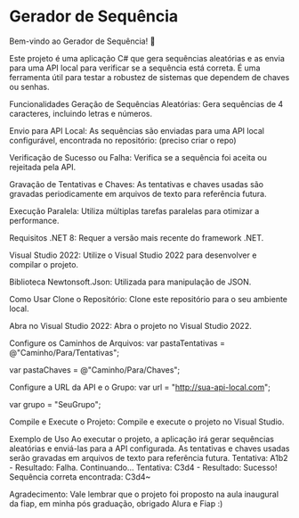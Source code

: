# Gerador de Sequência
Bem-vindo ao Gerador de Sequência! 🎉

Este projeto é uma aplicação C# que gera sequências aleatórias e as envia para uma API local para verificar se a sequência está correta. É uma ferramenta útil para testar a robustez de sistemas que dependem de chaves ou senhas.

Funcionalidades
Geração de Sequências Aleatórias: Gera sequências de 4 caracteres, incluindo letras e números.

Envio para API Local: As sequências são enviadas para uma API local configurável, encontrada no repositório: (preciso criar o repo)

Verificação de Sucesso ou Falha: Verifica se a sequência foi aceita ou rejeitada pela API.

Gravação de Tentativas e Chaves: As tentativas e chaves usadas são gravadas periodicamente em arquivos de texto para referência futura.

Execução Paralela: Utiliza múltiplas tarefas paralelas para otimizar a performance.

Requisitos
.NET 8: Requer a versão mais recente do framework .NET.

Visual Studio 2022: Utilize o Visual Studio 2022 para desenvolver e compilar o projeto.

Biblioteca Newtonsoft.Json: Utilizada para manipulação de JSON.

Como Usar
Clone o Repositório: Clone este repositório para o seu ambiente local.

Abra no Visual Studio 2022: Abra o projeto no Visual Studio 2022.

Configure os Caminhos de Arquivos:
var pastaTentativas = @"Caminho/Para/Tentativas";

var pastaChaves = @"Caminho/Para/Chaves";

Configure a URL da API e o Grupo:
var url = "http://sua-api-local.com";

var grupo = "SeuGrupo";

Compile e Execute o Projeto: Compile e execute o projeto no Visual Studio.

Exemplo de Uso
Ao executar o projeto, a aplicação irá gerar sequências aleatórias e enviá-las para a API configurada. As tentativas e chaves usadas serão gravadas em arquivos de texto para referência futura.
Tentativa: A1b2 - Resultado: Falha. Continuando... 
Tentativa: C3d4 - Resultado: Sucesso! Sequência correta encontrada: C3d4~

Agradecimento: Vale lembrar que o projeto foi proposto na aula inaugural da fiap, em minha pós graduação, obrigado Alura e Fiap :) 

